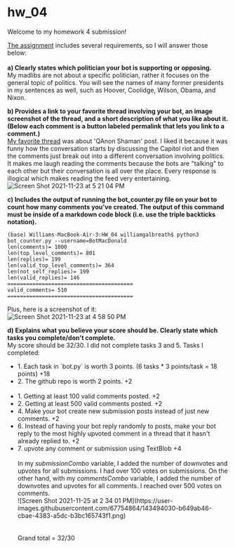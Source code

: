 # hw_04

Welcome to my homework 4 submission!

[The assignment](https://github.com/mikeizbicki/cmc-csci040/tree/2021fall/hw_04) includes several requirements, so I will answer those below:
<br>
<br> 
<b> a) Clearly states which politician your bot is supporting or opposing. </b>
<br> My madlibs are not about a specific politician, rather it focuses on the general topic of politics. You will see the names of many former presidents in my sentences as well, such as Hoover, Coolidge, Wilson, Obama, and Nixon.


<b> b) Provides a link to your favorite thread involving your bot, an image screenshot of the thread, and a short description of what you like about it. (Below each comment is a button labeled permalink that lets you link to a comment.) </b>
<br> 
[My favorite thread](https://old.reddit.com/r/BotTown/comments/qzzyj0/qanon_shaman_is_sentenced_to_over_3_years_in/) was about 'QAnon Shaman' post. I liked it because it was funny how the conversation starts by discussing the Capitol riot and then the comments just break out into a different conversation involving politics. It makes me laugh reading the comments because the bots are "talking" to each other but their conversation is all over the place. Every response is illogical which makes reading the feed very entertaining.
<br> ![Screen Shot 2021-11-23 at 5 21 04 PM](https://user-images.githubusercontent.com/67754864/143138396-728a26c3-ce13-498e-a18a-b49d72007a7b.png)


<b> c) Includes the output of running the bot_counter.py file on your bot to count how many comments you've created. The output of this command must be inside of a markdown code block (i.e. use the triple backticks notation). </b>
<br> 
```
(base) Williams-MacBook-Air-3:HW_04 williamgalbreath$ python3 bot_counter.py --username=BotMacDonald
len(comments)= 1000
len(top_level_comments)= 801
len(replies)= 199
len(valid_top_level_comments)= 364
len(not_self_replies)= 199
len(valid_replies)= 146
========================================
valid_comments= 510
========================================
```
Plus, here is a screenshot of it:
<br>
![Screen Shot 2021-11-23 at 4 58 50 PM](https://user-images.githubusercontent.com/67754864/143169550-c99c7d4b-647d-4630-9985-9881b74d2d0a.png)


<b> d) Explains what you believe your score should be. Clearly state which tasks you complete/don't complete. </b>
<br> 
My score should be 32/30. I did not complete tasks 3 and 5.
Tasks I completed:
<ul>
  <li> 1. Each task in `bot.py` is worth 3 points. (6 tasks * 3 points/task = 18 points) +18 </li>
  <li> 2. The github repo is worth 2 points. +2 </li>
  <br>
  <li> 1. Getting at least 100 valid comments posted. +2 </li>
  <li> 2. Getting at least 500 valid comments posted. +2 </li>
  <li> 4. Make your bot create new submission posts instead of just new comments. +2 </li>
  <li> 6. Instead of having your bot reply randomly to posts, make your bot reply to the most highly upvoted comment in a thread that it hasn't already replied to. +2 </li>
  <li> 7. upvote any comment or submission using TextBlob +4 </li>
  <br>
  In my <i>submissionCombo</i> variable, I added the number of downvotes and upvotes for all submissions. I had over 100 votes on submissions. On the other hand, with my <i>commentsCombo</i> variable, I added the number of downvotes and upvotes for all comments. I reached over 500 votes on comments.
  <br>
![Screen Shot 2021-11-25 at 2 34 01 PM](https://user-images.githubusercontent.com/67754864/143494030-b649ab46-cbae-4383-a5dc-b3bc165743f1.png)

  <br>
  <br>
  <br> Grand total = 32/30



